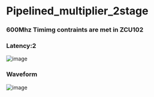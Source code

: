# Pipelined_multiplier_2stage
### 600Mhz Timimg contraints are met in ZCU102
### Latency:2
![image](https://github.com/user-attachments/assets/5799f6b5-e5a7-4b49-a257-8a11c25a1e8b)
### Waveform 
![image](https://github.com/user-attachments/assets/e87d039d-7520-4d0e-a8e1-1b146e89bc44)
